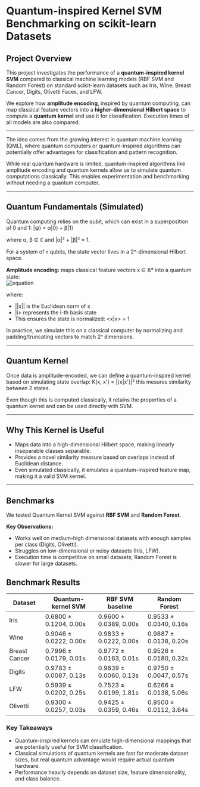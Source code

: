 # Quantum-inspired Kernel SVM Benchmarking on scikit-learn Datasets

## Project Overview

This project investigates the performance of a **quantum-inspired kernel SVM** compared to classical machine learning models (RBF SVM and Random Forest) on standard scikit-learn datasets such as Iris, Wine, Breast Cancer, Digits, Olivetti Faces, and LFW.  

We explore how **amplitude encoding**, inspired by quantum computing, can map classical feature vectors into a **higher-dimensional Hilbert space** to compute a **quantum kernel** and use it for classification. Execution times of all models are also compared.

---

The idea comes from the growing interest in quantum machine learning (QML), where quantum computers or quantum-inspired algorithms can potentially offer advantages for classification and pattern recognition.  

While real quantum hardware is limited, quantum-inspired algorithms like amplitude encoding and quantum kernels allow us to simulate quantum computations classically. This enables experimentation and benchmarking without needing a quantum computer.

---

## Quantum Fundamentals (Simulated)

Quantum computing relies on the qubit, which can exist in a superposition of 0 and 1:  |ψ⟩ = α|0⟩ + β|1⟩

where α, β ∈ ℂ and |α|² + |β|² = 1.  

For a system of `n` qubits, the state vector lives in a 2ⁿ-dimensional Hilbert space.

**Amplitude encoding:** maps classical feature vectors x ∈ ℝᵈ into a quantum state:  
![equation](https://latex.codecogs.com/svg.image?|x\rangle=\frac{1}{\|x\|}\sum_{i=1}^{d}x_i|i\rangle&space;)


where:
- ||x|| is the Euclidean norm of x
- |i> represents the i-th basis state
- This ensures the state is normalized: <x|x> = 1


In practice, we simulate this on a classical computer by normalizing and padding/truncating vectors to match 2ⁿ dimensions.

---

## Quantum Kernel

Once data is amplitude-encoded, we can define a quantum-inspired kernel based on simulating state overlap: K(x, x') = |⟨x|x'⟩|² this mesures similarity between 2 states.

Even though this is computed classically, it retains the properties of a quantum kernel and can be used directly with SVM.

---

## Why This Kernel is Useful

- Maps data into a high-dimensional Hilbert space, making linearly inseparable classes separable.
- Provides a novel similarity measure based on overlaps instead of Euclidean distance.
- Even simulated classically, it emulates a quantum-inspired feature map, making it a valid SVM kernel.

---

## Benchmarks

We tested Quantum Kernel SVM against **RBF SVM** and **Random Forest**.

**Key Observations:**

- Works well on medium-high dimensional datasets with enough samples per class (Digits, Olivetti).  
- Struggles on low-dimensional or noisy datasets (Iris, LFW).  
- Execution time is competitive on small datasets; Random Forest is slower for large datasets.

## Benchmark Results

| Dataset        | Quantum-kernel SVM        | RBF SVM baseline          | Random Forest             |
|----------------|--------------------------|--------------------------|---------------------------|
| Iris           | 0.6800 ± 0.1204, 0.00s   | 0.9600 ± 0.0389, 0.00s  | 0.9533 ± 0.0340, 0.16s   |
| Wine           | 0.9046 ± 0.0222, 0.00s   | 0.9833 ± 0.0222, 0.00s  | 0.9887 ± 0.0138, 0.20s   |
| Breast Cancer  | 0.7996 ± 0.0179, 0.01s   | 0.9772 ± 0.0163, 0.01s  | 0.9526 ± 0.0180, 0.32s   |
| Digits         | 0.9783 ± 0.0087, 0.13s   | 0.9839 ± 0.0060, 0.13s  | 0.9750 ± 0.0047, 0.57s   |
| LFW            | 0.5939 ± 0.0202, 0.25s   | 0.7523 ± 0.0199, 1.81s  | 0.6266 ± 0.0138, 5.06s   |
| Olivetti       | 0.9300 ± 0.0257, 0.03s   | 0.9425 ± 0.0359, 0.46s  | 0.9500 ± 0.0112, 3.64s   |



### Key Takeaways
- Quantum-inspired kernels can emulate high-dimensional mappings that are potentially useful for SVM classification.  
- Classical simulations of quantum kernels are fast for moderate dataset sizes, but real quantum advantage would require actual quantum hardware.  
- Performance heavily depends on dataset size, feature dimensionality, and class balance.




